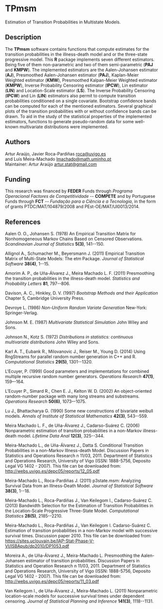 # TPmsm
Estimation of Transition Probabilities in Multistate Models.

## Description
The **TPmsm** software contains functions that compute estimates for the transition probabilities in the illness-death model and or the three-state progressive model. This **R** package implements seven different estimators. Being five of them non-parametric and two of them semi-parametric (**PAJ** and **KMPW**). The implemented estimators are the Aalen-Johansen estimator (**AJ**), Presmoothed Aalen-Johansen estimator (**PAJ**), Kaplan-Meier Weighted estimator (**KMW**), Presmoothed Kalpan-Meier Weighted estimator (**KMPW**), Inverse Probability Censoring estimator (**IPCW**), Lin estimator (**LIN**) and Location-Scale estimator (**LS**). The Inverse Probability Censoring (**IPCW**) and Lin (**LIN**) estimators also permit to compute transition probabilities conditioned on a single covariate. Bootstrap confidence bands can be computed for each of the mentioned estimators. Several graphical plots of the transition probabilities with or without confidence bands can be drawn. To aid in the study of the statistical properties of the implemented estimators, functions to generate pseudo-random data for some well-known multivariate distributions were implemented.

## Authors
Artur Araújo, Javier Roca-Pardiñas <roca@uvigo.es> \
and Luís Meira-Machado <lmachado@math.uminho.pt> \
Maintainer: Artur Araújo <artur.stat@gmail.com>

## Funding
This research was financed by **FEDER** Funds through *Programa Operacional Factores de Competitividade* -- **COMPETE** and by Portuguese Funds through **FCT** -- *Fundação para a Ciência e a Tecnologia*, in the form of grants PTDC/MAT/104879/2008 and PEst-OE/MAT/UI0013/2014.

## References
Aalen O. O., Johansen S. (1978) An Empirical Transition Matrix for Nonhomogeneous Markov Chains Based on Censored Observations. *Scandinavian Journal of Statistics* **5(3)**, 141--150.

Allignol A., Schumacher M., Beyersmann J. (2011) Empirical Transition Matrix of Multi-State Models: The etm Package. *Journal of Statistical Software* **38(4)**, 1--15.

Amorim A. P., de Uña-Álvarez J., Meira Machado L. F. (2011) Presmoothing the transition probabilities in the illness-death model. *Statistics and Probability Letters* **81**, 797--806.

Davison, A. C., Hinkley, D. V. (1997) *Bootstrap Methods and their Application* Chapter 5, Cambridge University Press.

Devroye L. (1986) *Non-Uniform Random Variate Generation* New-York: Springer-Verlag.

Johnson M. E. (1987) *Multivariate Statistical Simulation* John Wiley and Sons.

Johnson N., Kotz S. (1972) *Distributions in statistics: continuous multivariate distributions* John Wiley and Sons.

Karl A. T., Eubank R., Milovanovic J., Reiser M., Young D. (2014) Using RngStreams for parallel random number generation in C++ and R. *Computational Statistics* **29(5)**, 1301--1320.

L'Ecuyer, P. (1999) Good parameters and implementations for combined multiple recursive random number generators. *Operations Research* **47(1)**, 159–-164.

L’Ecuyer P., Simard R., Chen E. J., Kelton W. D. (2002) An object-oriented random-number package with many long streams and substreams. *Operations Research* **50(6)**, 1073–-1075.

Lu J., Bhattacharya G. (1990) Some new constructions of bivariate weibull models. *Annals of Institute of Statistical Mathematics* **42(3)**, 543--559.

Meira Machado L. F., de Uña-Álvarez J., Cadarso-Suárez C. (2006) Nonparametric estimation of transition probabilities in a non-Markov illness-death model. *Lifetime Data Anal* **12(3)**, 325--344.

Meira-Machado L., de Uña-Álvarez J., Datta S. Conditional Transition Probabilities in a non-Markov Illness-death Model. Discussion Papers in Statistics and Operations Research n 11/03, 2011. Department of Statistics and Operations Research, University of Vigo (ISSN: 1888-5756, Deposito Legal VG 1402 - 2007). This file can be downloaded from: <http://webs.uvigo.es/depc05/reports/12_05.pdf>

Meira-Machado L., Roca-Pardiñas J. (2011) p3state.msm: Analyzing Survival Data from an Illness-Death Model. *Journal of Statistical Software* **38(3)**, 1--18.

Meira-Machado L., Roca-Pardiñas J., Van Keilegom I., Cadarso-Suárez C. (2013) Bandwidth Selection for the Estimation of Transition Probabilities in the Location-Scale Progressive Three-State Model. *Computational Statistics* **28(5)**, 2185--2210.

Meira-Machado L., Roca-Pardiñas J., Van Keilegom I. Cadarso-Suárez C. Estimation of transition probabilities in a non-Markov model with successive survival times. Discussion paper 2010. This file can be downloaded from: <https://sites.uclouvain.be/IAP-Stat-Phase-V-VI/ISBApub/dp2010/DP1053.pdf>

Moreira A., de Uña-Álvarez J., Meira-Machado L. Presmoothing the Aalen-Johansen estimator of transition probabilities. Discussion Papers in Statistics and Operation Research n 11/03, 2011. Department of Statistics and Operations Research, University of Vigo (ISSN: 1888-5756, Deposito Legal VG 1402 - 2007). This file can be downloaded from: <http://webs.uvigo.es/depc05/reports/11_03.pdf>

Van Keilegom I., de Uña-Álvarez J., Meira-Machado L. (2011) Nonparametric location-scale models for successive survival times under dependent censoring. *Journal of Statistical Planning and Inference* **141(3)**, 1118--1131.

